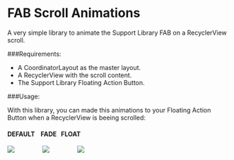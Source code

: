 # FAB Scroll Animations
A very simple library to animate the Support Library FAB on a RecyclerView scroll.

###Requirements:

* A CoordinatorLayout as the master layout.
* A RecyclerView with the scroll content.
* The Support Library Floating Action Button.

###Usage:

With this library, you can made this animations to your Floating Action Button when a RecyclerView is beeing scrolled:

#### DEFAULT    FADE   FLOAT

![](http://i.imgur.com/qps7rJU.gif)                ![](http://i.imgur.com/eBi91N9.gif)                ![](http://i.imgur.com/jyKygPS.gif)
